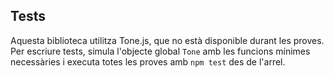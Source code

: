 ## Tests

Aquesta biblioteca utilitza Tone.js, que no està disponible durant les proves.
Per escriure tests, simula l'objecte global `Tone` amb les funcions mínimes
necessàries i executa totes les proves amb `npm test` des de l'arrel.
